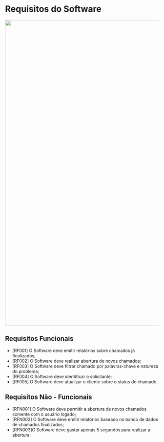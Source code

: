 # Requisitos do Software

<img src= "https://i.ytimg.com/vi/V74qIKo-OqI/maxresdefault.jpg" width="1000px" /> 


## Requisitos Funcionais 

* [RF001] O Software deve emitir relatórios sobre chamados já finalizados;
* [RF002] O Software deve realizar abertura de novos chamados;
* [RF003] O Software deve filtrar chamado por palavras-chave e natureza do problema;
* [RF004] O Software deve identificar o solicitante;
* [RF005] O Software deve atualizar o cliente sobre o status do chamado.


## Requisitos Não - Funcionais 

* [RFN001] O Software deve permitir a abertura de novos chamados somente com o usuário logado;
* [RFN002] O Software deve emitir relatórios baseado no banco de dados de chamados finalizados;
* [RFN003]O Software deve gastar apenas 5 segundos para realizar a abertura. 


